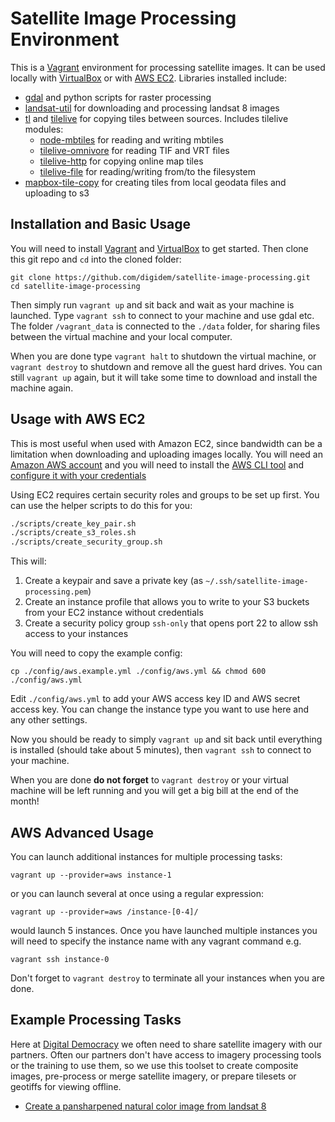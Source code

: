 # Satellite Image Processing Environment

This is a [Vagrant](https://www.vagrantup.com) environment for processing satellite images. It can be used locally with [VirtualBox](https://www.virtualbox.org) or with [AWS EC2](https://aws.amazon.com/ec2/). Libraries installed include:

- [gdal](http://www.gdal.org) and python scripts for raster processing
- [landsat-util](https://github.com/developmentseed/landsat-util) for downloading and processing landsat 8 images
- [tl](https://github.com/mojodna/tl) and [tilelive](https://github.com/mapbox/tilelive) for copying tiles between sources. Includes tilelive modules:
  + [node-mbtiles](https://github.com/mapbox/node-mbtiles) for reading and writing mbtiles
  + [tilelive-omnivore](https://github.com/mapbox/tilelive-omnivore) for reading TIF and VRT files
  + [tilelive-http](https://github.com/mojodna/tilelive-http) for copying online map tiles
  + [tilelive-file](https://github.com/mapbox/tilelive-file) for reading/writing from/to the filesystem
- [mapbox-tile-copy](https://github.com/mapbox/mapbox-tile-copy) for creating tiles from local geodata files and uploading to s3

## Installation and Basic Usage

You will need to install [Vagrant](https://www.vagrantup.com/downloads.html) and [VirtualBox](https://www.virtualbox.org/wiki/Downloads) to get started. Then clone this git repo and `cd` into the cloned folder:

```
git clone https://github.com/digidem/satellite-image-processing.git
cd satellite-image-processing
```

Then simply run `vagrant up` and sit back and wait as your machine is launched. Type `vagrant ssh` to connect to your machine and use gdal etc. The folder `/vagrant_data` is connected to the `./data` folder, for sharing files between the virtual machine and your local computer.

When you are done type `vagrant halt` to shutdown the virtual machine, or `vagrant destroy` to shutdown and remove all the guest hard drives. You can still `vagrant up` again, but it will take some time to download and install the machine again.

## Usage with AWS EC2

This is most useful when used with Amazon EC2, since bandwidth can be a limitation when downloading and uploading images locally. You will need an [Amazon AWS account](https://aws.amazon.com/free/) and you will need to install the [AWS CLI tool](http://docs.aws.amazon.com/cli/latest/userguide/installing.html) and [configure it with your credentials](http://docs.aws.amazon.com/cli/latest/userguide/cli-chap-getting-started.html#cli-quick-configuration)

Using EC2 requires certain security roles and groups to be set up first. You can use the helper scripts to do this for you:

```sh
./scripts/create_key_pair.sh
./scripts/create_s3_roles.sh
./scripts/create_security_group.sh
```

This will:

1. Create a keypair and save a private key (as `~/.ssh/satellite-image-processing.pem`)
2. Create an instance profile that allows you to write to your S3 buckets from your EC2 instance without credentials
3. Create a security policy group `ssh-only` that opens port 22 to allow ssh access to your instances

You will need to copy the example config:

```
cp ./config/aws.example.yml ./config/aws.yml && chmod 600 ./config/aws.yml
```
Edit `./config/aws.yml` to add your AWS access key ID and AWS secret access key. You can change the instance type you want to use here and any other settings.

Now you should be ready to simply `vagrant up` and sit back until everything is installed (should take about 5 minutes), then `vagrant ssh` to connect to your machine.

When you are done **do not forget** to `vagrant destroy` or your virtual machine will be left running and you will get a big bill at the end of the month!

## AWS Advanced Usage

You can launch additional instances for multiple processing tasks:

```
vagrant up --provider=aws instance-1
```

or you can launch several at once using a regular expression:

```
vagrant up --provider=aws /instance-[0-4]/
```

would launch 5 instances. Once you have launched multiple instances you will need to specify the instance name with any vagrant command e.g.

```
vagrant ssh instance-0
```

Don't forget to `vagrant destroy` to terminate all your instances when you are done.

## Example Processing Tasks

Here at [Digital Democracy](http://www.digital-democracy.org/) we often need to share satellite imagery with our partners. Often our partners don't have access to imagery processing tools or the training to use them, so we use this toolset to create composite images, pre-process or merge satellite imagery, or prepare tilesets or geotiffs for viewing offline.

- [Create a pansharpened natural color image from landsat 8](docs/pansharpened_landsat8_rgb.md)
